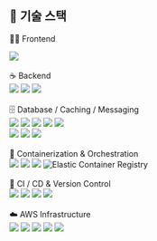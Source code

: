 
## 🚀 기술 스택

🧑‍💻 Frontend
<div align="left"> <img src="https://img.shields.io/badge/React-61DAFB?style=for-the-badge&logo=react&logoColor=black"> </div><br>
☕ Backend
<div align="left"> <img src="https://img.shields.io/badge/Java-007396?style=for-the-badge&logo=java&logoColor=white"> <img src="https://img.shields.io/badge/Spring-6DB33F?style=for-the-badge&logo=spring&logoColor=white"> <img src="https://img.shields.io/badge/Spring Boot-6DB33F?style=for-the-badge&logo=springboot&logoColor=white"> </div><br>
🗄️ Database / Caching / Messaging
<div align="left"> <img src="https://img.shields.io/badge/MySQL-4479A1?style=for-the-badge&logo=mysql&logoColor=white"> <img src="https://img.shields.io/badge/Tibero-4479A1?style=for-the-badge&logo=mysql&logoColor=white"> <img src="https://img.shields.io/badge/PostgreSQL-4479A1?style=for-the-badge&logo=mysql&logoColor=white"> <img src="https://img.shields.io/badge/MariaDB-4479A1?style=for-the-badge&logo=mysql&logoColor=white"> <img src="https://img.shields.io/badge/Oracle-4479A1?style=for-the-badge&logo=mysql&logoColor=white"> <br/> <img src="https://img.shields.io/badge/Redis-DC382D?style=for-the-badge&logo=redis&logoColor=white"> <img src="https://img.shields.io/badge/Amazon ElastiCache-FF9900?style=for-the-badge&logo=redis&logoColor=white"> <img src="https://img.shields.io/badge/Amazon MQ-FF9900?style=for-the-badge&logo=apacheactivemq&logoColor=white"> </div><br>
🐳 Containerization & Orchestration
<div align="left"> <img src="https://img.shields.io/badge/Docker-2496ED?style=for-the-badge&logo=docker&logoColor=white"> <img src="https://img.shields.io/badge/Kubernetes-326CE5?style=for-the-badge&logo=kubernetes&logoColor=white"> <img src="https://img.shields.io/badge/ArgoCD-EF7B4D?style=for-the-badge&logo=argo&logoColor=white"> <img src="https://img.shields.io/badge/AWS ECR-FF9900?style=for-the-badge&logo=amazonaws&logoColor=white" title="Elastic Container Registry"> </div><br>
🔄 CI / CD & Version Control
<div align="left"> <img src="https://img.shields.io/badge/GitHub Actions-2088FF?style=for-the-badge&logo=githubactions&logoColor=white"> <img src="https://img.shields.io/badge/Jenkins-D24939?style=for-the-badge&logo=jenkins&logoColor=white"> <img src="https://img.shields.io/badge/GitHub-181717?style=for-the-badge&logo=github&logoColor=white"> <img src="https://img.shields.io/badge/Git-F05032?style=for-the-badge&logo=git&logoColor=white"> </div><br>
☁️ AWS Infrastructure
<div align="left"> <img src="https://img.shields.io/badge/Amazon EC2-FF9900?style=for-the-badge&logo=amazonaws&logoColor=white"> <img src="https://img.shields.io/badge/Amazon S3-569A31?style=for-the-badge&logo=amazonaws&logoColor=white"> <img src="https://img.shields.io/badge/Route 53-FF9900?style=for-the-badge&logo=amazonaws&logoColor=white"> <img src="https://img.shields.io/badge/CloudFront-FF9900?style=for-the-badge&logo=amazonaws&logoColor=white"> <img src="https://img.shields.io/badge/Amazon_EKS-FF9900?style=for-the-badge&logo=amazonaws&logoColor=white">  </div>
  
